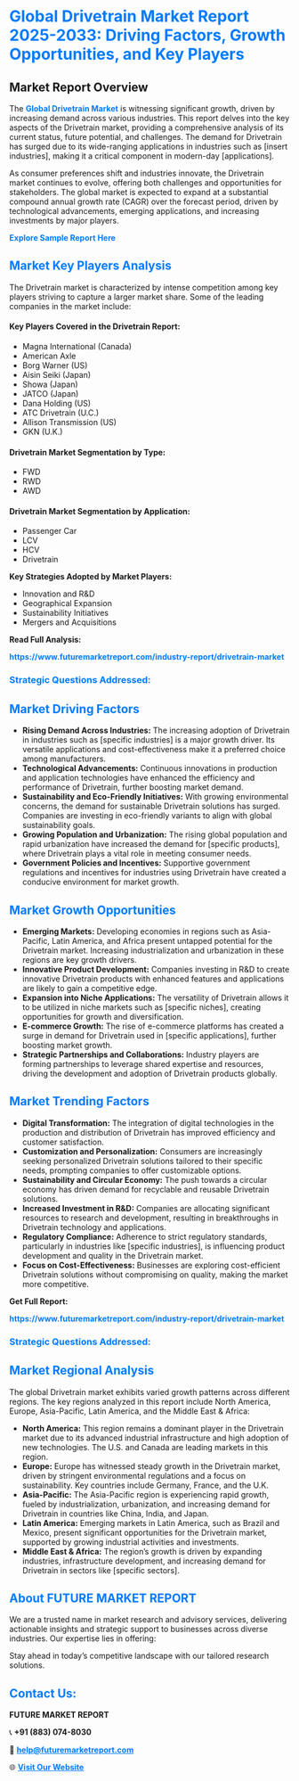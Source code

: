 <h1 style="color: #007BFF;">Global Drivetrain Market Report 2025-2033: Driving Factors, Growth Opportunities, and Key Players</h1>

<section id="overview">
<h2>Market Report Overview</h2>
<p>The <a href="https://www.futuremarketreport.com/industry-report/drivetrain-market" style="color: #007BFF; text-decoration: none;"><strong>Global Drivetrain Market</strong></a> is witnessing significant growth, driven by increasing demand across various industries. This report delves into the key aspects of the Drivetrain market, providing a comprehensive analysis of its current status, future potential, and challenges. The demand for Drivetrain has surged due to its wide-ranging applications in industries such as [insert industries], making it a critical component in modern-day [applications].</p>
<p>As consumer preferences shift and industries innovate, the Drivetrain market continues to evolve, offering both challenges and opportunities for stakeholders. The global market is expected to expand at a substantial compound annual growth rate (CAGR) over the forecast period, driven by technological advancements, emerging applications, and increasing investments by major players.</p>
</section>

<section id="overview">
<p><a href="https://www.futuremarketreport.com/request-sample/reportId=108115" style="color: #007BFF; text-decoration: none;"><strong>Explore Sample Report Here</strong></a></p>
</section>

<section id="key-players">
<h2 style="color: #007BFF;">Market Key Players Analysis</h2>
<p>The Drivetrain market is characterized by intense competition among key players striving to capture a larger market share. Some of the leading companies in the market include:</p>
<h4>Key Players Covered in the Drivetrain Report:</h4>
<ul><li>Magna International (Canada)</li><li>American Axle</li><li>Borg Warner (US)</li><li>Aisin Seiki (Japan)</li><li>Showa (Japan)</li><li>JATCO (Japan)</li><li>Dana Holding (US)</li><li>ATC Drivetrain (U.C.)</li><li>Allison Transmission (US)</li><li>GKN (U.K.)</li></ul>
<h4>Drivetrain Market Segmentation by Type:</h4>
<ul><li>FWD</li><li>RWD</li><li>AWD</li></ul>

<h4>Drivetrain Market Segmentation by Application:</h4>
<ul><li>Passenger Car</li><li>LCV</li><li>HCV</li><li>Drivetrain</li></ul>
<p><strong>Key Strategies Adopted by Market Players:</strong></p>
<ul>
<li>Innovation and R&D</li>
<li>Geographical Expansion</li>
<li>Sustainability Initiatives</li>
<li>Mergers and Acquisitions</li>
</ul>
</section>

<section>
<p><strong>Read Full Analysis: </strong></p><a href="https://www.futuremarketreport.com/industry-report/drivetrain-market" style="color: #007BFF; text-decoration: none;"><strong>https://www.futuremarketreport.com/industry-report/drivetrain-market</strong></a>
<h3 style="color: #007BFF;">Strategic Questions Addressed:</h3>
</section>

<section id="driving-factors">
<h2 style="color: #007BFF;">Market Driving Factors</h2>
<ul>
<li><strong>Rising Demand Across Industries:</strong> The increasing adoption of Drivetrain in industries such as [specific industries] is a major growth driver. Its versatile applications and cost-effectiveness make it a preferred choice among manufacturers.</li>
<li><strong>Technological Advancements:</strong> Continuous innovations in production and application technologies have enhanced the efficiency and performance of Drivetrain, further boosting market demand.</li>
<li><strong>Sustainability and Eco-Friendly Initiatives:</strong> With growing environmental concerns, the demand for sustainable Drivetrain solutions has surged. Companies are investing in eco-friendly variants to align with global sustainability goals.</li>
<li><strong>Growing Population and Urbanization:</strong> The rising global population and rapid urbanization have increased the demand for [specific products], where Drivetrain plays a vital role in meeting consumer needs.</li>
<li><strong>Government Policies and Incentives:</strong> Supportive government regulations and incentives for industries using Drivetrain have created a conducive environment for market growth.</li>
</ul>
</section>

<section id="growth-opportunities">
<h2 style="color: #007BFF;">Market Growth Opportunities</h2>
<ul>
<li><strong>Emerging Markets:</strong> Developing economies in regions such as Asia-Pacific, Latin America, and Africa present untapped potential for the Drivetrain market. Increasing industrialization and urbanization in these regions are key growth drivers.</li>
<li><strong>Innovative Product Development:</strong> Companies investing in R&D to create innovative Drivetrain products with enhanced features and applications are likely to gain a competitive edge.</li>
<li><strong>Expansion into Niche Applications:</strong> The versatility of Drivetrain allows it to be utilized in niche markets such as [specific niches], creating opportunities for growth and diversification.</li>
<li><strong>E-commerce Growth:</strong> The rise of e-commerce platforms has created a surge in demand for Drivetrain used in [specific applications], further boosting market growth.</li>
<li><strong>Strategic Partnerships and Collaborations:</strong> Industry players are forming partnerships to leverage shared expertise and resources, driving the development and adoption of Drivetrain products globally.</li>
</ul>
</section>

<section id="trending-factors">
<h2 style="color: #007BFF;">Market Trending Factors</h2>
<ul>
<li><strong>Digital Transformation:</strong> The integration of digital technologies in the production and distribution of Drivetrain has improved efficiency and customer satisfaction.</li>
<li><strong>Customization and Personalization:</strong> Consumers are increasingly seeking personalized Drivetrain solutions tailored to their specific needs, prompting companies to offer customizable options.</li>
<li><strong>Sustainability and Circular Economy:</strong> The push towards a circular economy has driven demand for recyclable and reusable Drivetrain solutions.</li>
<li><strong>Increased Investment in R&D:</strong> Companies are allocating significant resources to research and development, resulting in breakthroughs in Drivetrain technology and applications.</li>
<li><strong>Regulatory Compliance:</strong> Adherence to strict regulatory standards, particularly in industries like [specific industries], is influencing product development and quality in the Drivetrain market.</li>
<li><strong>Focus on Cost-Effectiveness:</strong> Businesses are exploring cost-efficient Drivetrain solutions without compromising on quality, making the market more competitive.</li>
</ul>
</section>

<section>
<p><strong>Get Full Report: </strong></p><a href="https://www.futuremarketreport.com/industry-report/drivetrain-market" style="color: #007BFF; text-decoration: none;"><strong>https://www.futuremarketreport.com/industry-report/drivetrain-market</strong></a>
<h3 style="color: #007BFF;">Strategic Questions Addressed:</h3>
</section>


<section id="regional-analysis">
<h2 style="color: #007BFF;">Market Regional Analysis</h2>
<p>The global Drivetrain market exhibits varied growth patterns across different regions. The key regions analyzed in this report include North America, Europe, Asia-Pacific, Latin America, and the Middle East & Africa:</p>
<ul>
<li><strong>North America:</strong> This region remains a dominant player in the Drivetrain market due to its advanced industrial infrastructure and high adoption of new technologies. The U.S. and Canada are leading markets in this region.</li>
<li><strong>Europe:</strong> Europe has witnessed steady growth in the Drivetrain market, driven by stringent environmental regulations and a focus on sustainability. Key countries include Germany, France, and the U.K.</li>
<li><strong>Asia-Pacific:</strong> The Asia-Pacific region is experiencing rapid growth, fueled by industrialization, urbanization, and increasing demand for Drivetrain in countries like China, India, and Japan.</li>
<li><strong>Latin America:</strong> Emerging markets in Latin America, such as Brazil and Mexico, present significant opportunities for the Drivetrain market, supported by growing industrial activities and investments.</li>
<li><strong>Middle East & Africa:</strong> The region’s growth is driven by expanding industries, infrastructure development, and increasing demand for Drivetrain in sectors like [specific sectors].</li>
</ul>
</section>

<footer>
<h2 style="color: #007BFF;">About FUTURE MARKET REPORT</h2>
<p>We are a trusted name in market research and advisory services, delivering actionable insights and strategic support to businesses across diverse industries. Our expertise lies in offering:</p>

<p>Stay ahead in today’s competitive landscape with our tailored research solutions.</p>

<h2 style="color: #007BFF;">Contact Us:</h2>
<p><strong>FUTURE MARKET REPORT</strong></p>
<p>📞 <strong>+91 (883) 074-8030</strong></p>
<p>📧 <strong><a href="mailto:help@futuremarketreport.com" style="color: #007BFF;">help@futuremarketreport.com</a></strong></p>
<p>🌐 <strong><a href="https://www.futuremarketreport.com/" style="color: #007BFF;">Visit Our Website</a></strong></p>
</footer>